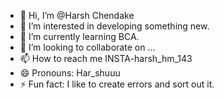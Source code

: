 - 👋 Hi, I’m @Harsh Chendake
- 👀 I’m interested in developing something new.
- 🌱 I’m currently learning BCA.
- 💞️ I’m looking to collaborate on ...
- 📫 How to reach me INSTA-harsh_hm_143
- 😄 Pronouns: Har_shuuu
- ⚡ Fun fact: I like to create errors and sort out it.

<!---
Harshuu-143/Harshuu-143 is a ✨ special ✨ repository because its `README.md` (this file) appears on your GitHub profile.
You can click the Preview link to take a look at your changes.
--->

